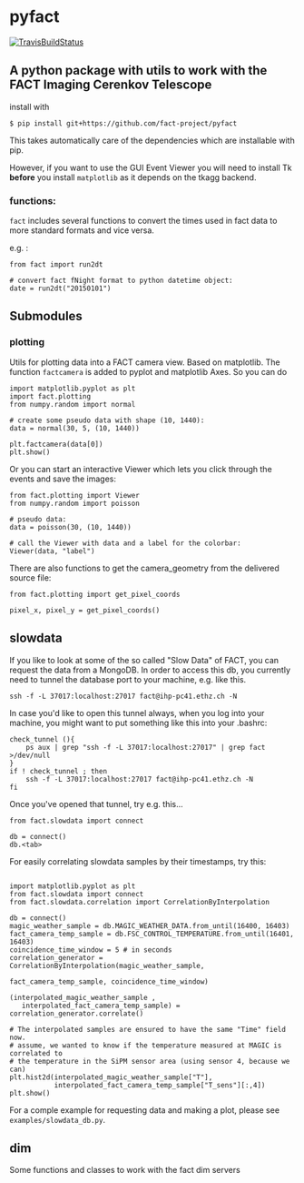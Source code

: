 # pyfact
[![TravisBuildStatus](https://travis-ci.org/fact-project/pyfact.svg?branch=master)](https://travis-ci.org/fact-project/pyfact)
## A python package with utils to work with the FACT Imaging Cerenkov Telescope

install with 

```{shell session}
$ pip install git+https://github.com/fact-project/pyfact
```
This takes automatically care of the dependencies which are installable with pip.

However, if you want to use the GUI Event Viewer you will need to install Tk __before__ you install `matplotlib` as it depends on the tkagg backend.

### functions:

`fact` includes several functions to convert the times used in fact data to more 
standard formats and vice versa.

e.g. :

```{python}
from fact import run2dt

# convert fact fNight format to python datetime object:
date = run2dt("20150101")
```


## Submodules
### plotting

Utils for plotting data into a FACT camera view. Based on matplotlib.
The function `factcamera` is added to pyplot and matplotlib Axes. 
So you can do

```{python}
import matplotlib.pyplot as plt
import fact.plotting
from numpy.random import normal

# create some pseudo data with shape (10, 1440):
data = normal(30, 5, (10, 1440))

plt.factcamera(data[0])
plt.show()

```

Or you can start an interactive Viewer which lets you click
through the events and save the images:

```{python}
from fact.plotting import Viewer
from numpy.random import poisson

# pseudo data:
data = poisson(30, (10, 1440))

# call the Viewer with data and a label for the colorbar:
Viewer(data, "label")
```
There are also functions to get the camera_geometry from the delivered source file:

```{python}
from fact.plotting import get_pixel_coords

pixel_x, pixel_y = get_pixel_coords()
```

## slowdata

If you like to look at some of the so called "Slow Data" of FACT, you can request the data from a MongoDB. 
In order to access this db, you currently need to tunnel the database port to your machine, e.g. like this.
```{bash}
ssh -f -L 37017:localhost:27017 fact@ihp-pc41.ethz.ch -N
```

In case you'd like to open this tunnel always, when you log into your machine, you might want to 
put something like this into your .bashrc:
```{bash}
check_tunnel (){
    ps aux | grep "ssh -f -L 37017:localhost:27017" | grep fact >/dev/null
}
if ! check_tunnel ; then
    ssh -f -L 37017:localhost:27017 fact@ihp-pc41.ethz.ch -N
fi
```

Once you've opened that tunnel, try e.g. this...
```{python}
from fact.slowdata import connect

db = connect()
db.<tab>
```

For easily correlating slowdata samples by their timestamps, try this:
```{python}

import matplotlib.pyplot as plt
from fact.slowdata import connect
from fact.slowdata.correlation import CorrelationByInterpolation

db = connect()
magic_weather_sample = db.MAGIC_WEATHER_DATA.from_until(16400, 16403)
fact_camera_temp_sample = db.FSC_CONTROL_TEMPERATURE.from_until(16401, 16403)
coincidence_time_window = 5 # in seconds
correlation_generator = CorrelationByInterpolation(magic_weather_sample, 
                                                  fact_camera_temp_sample, coincidence_time_window)

(interpolated_magic_weather_sample , 
   interpolated_fact_camera_temp_sample) = correlation_generator.correlate()

# The interpolated samples are ensured to have the same "Time" field now.
# assume, we wanted to know if the temperature measured at MAGIC is correlated to 
# the temperature in the SiPM sensor area (using sensor 4, because we can)
plt.hist2d(interpolated_magic_weather_sample["T"], 
           interpolated_fact_camera_temp_sample["T_sens"][:,4])
plt.show()
```


For a comple example for requesting data and making a plot, please see `examples/slowdata_db.py`.

## dim

Some functions and classes to work with the fact dim servers
